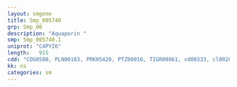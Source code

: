 ```yaml
---
layout: smgene
title: Smp_005740
grp: Smp_00
description: "Aquaporin "
smp: Smp_005740.1
uniprot: "C4PYI6"
length:   915
cdd: "COG0580, PLN00183, PRK05420, PTZ00016, TIGR00861, cd00333, cl00200, pfam00230"
kk: ns
categories: sm
---
```

